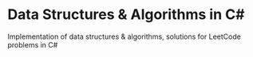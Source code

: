 # Data Structures & Algorithms in C#

Implementation of data structures & algorithms, solutions for LeetCode problems in C#
